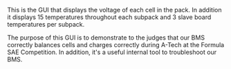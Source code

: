 This is the GUI that displays the voltage of each cell in the pack. In addition it displays 15 temperatures throughout each subpack and 3 slave board temperatures per subpack.

The purpose of this GUI is to demonstrate to the judges that our BMS correctly balances cells and charges correctly during A-Tech at the Formula SAE Competition. In addition, it's a useful internal tool to troubleshoot our BMS.
